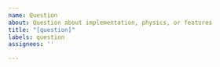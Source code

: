 ```yaml
---
name: Question
about: Question about implementation, physics, or features
title: "[question]"
labels: question
assignees: ''

---
```



